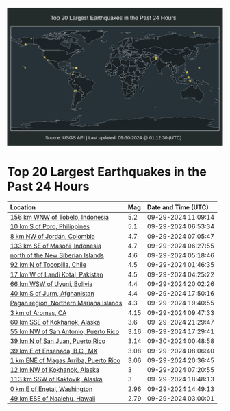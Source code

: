 ![Map](./map.png)

# Top 20 Largest Earthquakes in the Past 24 Hours

| Location | Mag | Date and Time (UTC) |
|:---|:---|:---|
| [156 km WNW of Tobelo, Indonesia](https://earthquake.usgs.gov/earthquakes/eventpage/us7000nh3j) | 5.2 | 09-29-2024 11:09:14 |
| [10 km S of Poro, Philippines](https://earthquake.usgs.gov/earthquakes/eventpage/us7000nh2p) | 5.1 | 09-29-2024 06:53:34 |
| [8 km NW of Jordán, Colombia](https://earthquake.usgs.gov/earthquakes/eventpage/us7000nh2v) | 4.7 | 09-29-2024 07:05:47 |
| [133 km SE of Masohi, Indonesia](https://earthquake.usgs.gov/earthquakes/eventpage/us7000nh2n) | 4.7 | 09-29-2024 06:27:55 |
| [north of the New Siberian Islands](https://earthquake.usgs.gov/earthquakes/eventpage/us7000nh2f) | 4.6 | 09-29-2024 05:18:46 |
| [92 km N of Tocopilla, Chile](https://earthquake.usgs.gov/earthquakes/eventpage/us7000nh1r) | 4.5 | 09-29-2024 01:46:35 |
| [17 km W of Landi Kotal, Pakistan](https://earthquake.usgs.gov/earthquakes/eventpage/us7000nh29) | 4.5 | 09-29-2024 04:25:22 |
| [66 km WSW of Uyuni, Bolivia](https://earthquake.usgs.gov/earthquakes/eventpage/us7000nh55) | 4.4 | 09-29-2024 20:02:26 |
| [40 km S of Jurm, Afghanistan](https://earthquake.usgs.gov/earthquakes/eventpage/us7000nh4q) | 4.4 | 09-29-2024 17:50:16 |
| [Pagan region, Northern Mariana Islands](https://earthquake.usgs.gov/earthquakes/eventpage/us7000nh53) | 4.3 | 09-29-2024 19:40:55 |
| [3 km  of Aromas, CA](https://earthquake.usgs.gov/earthquakes/eventpage/nc75068161) | 4.15 | 09-29-2024 09:47:33 |
| [60 km SSE of Kokhanok, Alaska](https://earthquake.usgs.gov/earthquakes/eventpage/ak024cjue5zc) | 3.6 | 09-29-2024 21:29:47 |
| [55 km NW of San Antonio, Puerto Rico](https://earthquake.usgs.gov/earthquakes/eventpage/pr71461323) | 3.16 | 09-29-2024 17:29:41 |
| [39 km N of San Juan, Puerto Rico](https://earthquake.usgs.gov/earthquakes/eventpage/pr71461358) | 3.14 | 09-30-2024 00:48:58 |
| [39 km E of Ensenada, B.C., MX](https://earthquake.usgs.gov/earthquakes/eventpage/ci40748063) | 3.08 | 09-29-2024 08:06:40 |
| [1 km ENE of Magas Arriba, Puerto Rico](https://earthquake.usgs.gov/earthquakes/eventpage/pr71461338) | 3.06 | 09-29-2024 20:36:45 |
| [12 km NW of Kokhanok, Alaska](https://earthquake.usgs.gov/earthquakes/eventpage/ak024cjm06lx) | 3 | 09-29-2024 07:20:55 |
| [113 km SSW of Kaktovik, Alaska](https://earthquake.usgs.gov/earthquakes/eventpage/ak024cjspv1v) | 3 | 09-29-2024 18:48:13 |
| [0 km E of Enetai, Washington](https://earthquake.usgs.gov/earthquakes/eventpage/uw62042407) | 2.96 | 09-29-2024 14:49:13 |
| [49 km ESE of Naalehu, Hawaii](https://earthquake.usgs.gov/earthquakes/eventpage/hv74481442) | 2.79 | 09-29-2024 03:00:01 |
